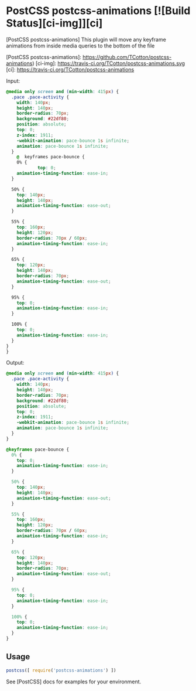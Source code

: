 # PostCSS postcss-animations [![Build Status][ci-img]][ci]

[PostCSS postcss-animations] This plugin will move any keyframe animations from inside media queries to the bottom of the file

[PostCSS postcss-animations]: https://github.com/TCotton/postcss-animations)
[ci-img]: https://travis-ci.org/TCotton/postcss-animations.svg
[ci]: https://travis-ci.org/TCotton/postcss-animations

Input:

```css
@media only screen and (min-width: 415px) {
  .pace .pace-activity {
    width: 140px;
    height: 140px;
    border-radius: 70px;
    background: #22df80;
    position: absolute;
    top: 0;
    z-index: 1911;
    -webkit-animation: pace-bounce 1s infinite;
    animation: pace-bounce 1s infinite;
  }
    @  keyframes pace-bounce {
    0% {
            top: 0;
    animation-timing-function: ease-in;
  }

  50% {
    top: 140px;
    height: 140px;
    animation-timing-function: ease-out;
  }

  55% {
    top: 160px;
    height: 120px;
    border-radius: 70px / 60px;
    animation-timing-function: ease-in;
  }

  65% {
    top: 120px;
    height: 140px;
    border-radius: 70px;
    animation-timing-function: ease-out;
  }

  95% {
    top: 0;
    animation-timing-function: ease-in;
  }

  100% {
    top: 0;
    animation-timing-function: ease-in;
  }
}
}
```

Output:

```css
@media only screen and (min-width: 415px) {
  .pace .pace-activity {
    width: 140px;
    height: 140px;
    border-radius: 70px;
    background: #22df80;
    position: absolute;
    top: 0;
    z-index: 1911;
    -webkit-animation: pace-bounce 1s infinite;
    animation: pace-bounce 1s infinite;
  }
}

@keyframes pace-bounce {
  0% {
    top: 0;
    animation-timing-function: ease-in;
  }

  50% {
    top: 140px;
    height: 140px;
    animation-timing-function: ease-out;
  }

  55% {
    top: 160px;
    height: 120px;
    border-radius: 70px / 60px;
    animation-timing-function: ease-in;
  }

  65% {
    top: 120px;
    height: 140px;
    border-radius: 70px;
    animation-timing-function: ease-out;
  }

  95% {
    top: 0;
    animation-timing-function: ease-in;
  }

  100% {
    top: 0;
    animation-timing-function: ease-in;
  }
}
```

## Usage

```js
postcss([ require('postcss-animations') ])
```

See [PostCSS] docs for examples for your environment.